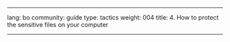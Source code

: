 

---

lang: bo
community: guide
type: tactics
weight: 004
title: 4. How to protect the sensitive files on your computer

---

<stub>

